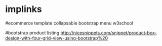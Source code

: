 # implinks
#ecommerce template
        collapsable bootstrap  menu w3school
        
#bootstrap product listing
       http://nicesnippets.com/snippet/product-box-design-with-four-grid-view-using-bootstrap%20




